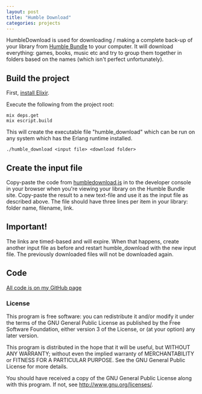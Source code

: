 ```yaml
---
layout: post
title: "Humble Download"
categories: projects
---
```


HumbleDownload is used for downloading / making a complete back-up of your library from [Humble Bundle](http://humblebundle.com/) to your computer. It will download everything: games, books, music etc and try to group them together in folders based on the names (which isn't perfect unfortunately).

## Build the project
First, [install Elixir](http://elixir-lang.org/install.html).

Execute the following from the project root:

```text
mix deps.get
mix escript.build
```

This will create the executable file "humble_download" which can be run on any system which has the Erlang runtime installed.

```text
./humble_download <input file> <download folder>
```

## Create the input file
Copy-paste the code from [humbledownload.js](https://github.com/AntonFagerberg/humble_download/blob/master/humbledownload.js) in to the developer console in your browser when you're viewing your library on the Humble Bundle site. Copy-paste the result to a new text-file and use it as the input file as described above. The file should have three lines per item in your library: folder name, filename, link.

## Important!
The links are timed-based and will expire. When that happens, create another input file as before and restart humble_download with the new input file. The previously downloaded files will not be downloaded again.

## Code
[All code is on my GitHub page](https://github.com/AntonFagerberg/humble_download)

### License
This program is free software: you can redistribute it and/or modify
it under the terms of the GNU General Public License as published by
the Free Software Foundation, either version 3 of the License, or
(at your option) any later version.

This program is distributed in the hope that it will be useful,
but WITHOUT ANY WARRANTY; without even the implied warranty of
MERCHANTABILITY or FITNESS FOR A PARTICULAR PURPOSE.  See the
GNU General Public License for more details.

You should have received a copy of the GNU General Public License
along with this program.  If not, see <http://www.gnu.org/licenses/>.
